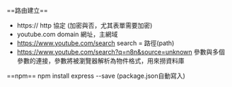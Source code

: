 ==路由建立==

- https://   http 協定 (加密與否，尤其表單需要加密)
- youtube.com   domain 網址，主網域
- https://www.youtube.com/search   search = 路徑(path)
- https://www.youtube.com/search?q=n8n&source=unknown   參數與多個參數的連接，參數將被瀏覽器解析為物件格式，用來撈資料庫

==npm==
npm install express --save (package.json自動寫入)
